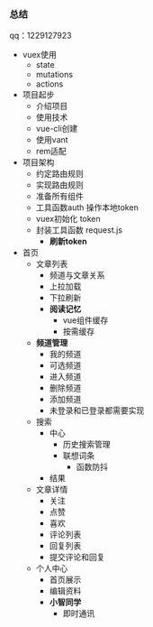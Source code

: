 ### 总结

qq：1229127923



- vuex使用
  - state
  - mutations
  - actions
- 项目起步
  - 介绍项目
  - 使用技术
  - vue-cli创建
  - 使用vant
  - rem适配
- 项目架构
  - 约定路由规则
  - 实现路由规则
  - 准备所有组件
  - 工具函数auth 操作本地token
  - vuex初始化 token
  - 封装工具函数 request.js
    - **刷新token**
- 首页
  - 文章列表
    - 频道与文章关系
    - 上拉加载
    - 下拉刷新
    - **阅读记忆**
      - vue组件缓存
      - 按需缓存
  - **频道管理**
    - 我的频道
    - 可选频道
    - 进入频道
    - 删除频道
    - 添加频道
    - 未登录和已登录都需要实现
  - 搜索
    - 中心
      - 历史搜索管理
      - 联想词条
        - 函数防抖
    - 结果
  - 文章详情
    - 关注
    - 点赞
    - 喜欢
    - 评论列表
    - 回复列表
    - 提交评论和回复
  - 个人中心
    - 首页展示
    - 编辑资料
    - **小智同学**
      - 即时通讯



